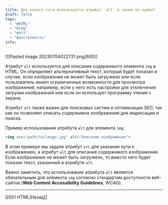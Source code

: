 ```yaml
---
title: Для какого тэга используется атрибут `alt` и зачем он нужен?
draft: false
tags:
  - "#HTML"
  - "#img"
  - "#alt"
  - "#доступность"
info:
---
```

![[Pasted image 20230704022731.png|600]]

Атрибут `alt` используется для описания содержимого элемента `img` в HTML. Он определяет альтернативный текст, который будет показан в случае, если изображение не может быть загружено или если пользователь имеет ограниченные возможности для просмотра изображений, например, если у него есть настройки для отключения загрузки изображений или если он использует программу чтения с экрана.

Атрибут `alt` также важен для поисковых систем и оптимизации SEO, так как он позволяет описать содержимое изображения для индексации и поиска.

Пример использования атрибута `alt` для элемента `img`:

```html
<img src="path/to/image.jpg" alt="Описание изображения">
```

В этом примере мы задали атрибут `src` для указания пути к изображению, а атрибут `alt` для описания содержимого изображения. Если изображение не может быть загружено, то вместо него будет показан текст, указанный в атрибуте `alt`.

Важно заметить, что использование атрибута `alt` является обязательным для элемента `img` согласно стандартам доступности веб-сайтов (**Web Content Accessibility Guidelines**, WCAG).

---

[[001 HTML|Назад]]
